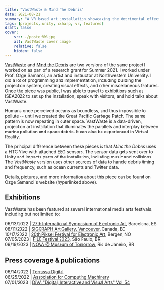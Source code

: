 ```yaml
---
title: "VastWaste & Mind The Debris"
date: 2021-08-21
summary: "A VR based art installation showcasing the detrimental effects of space and marine debris. Featured at ISEA2022, SIGGRAPH, and Piksel Festival!"
tags: [projects, unity, csharp, vr, featured]
draft: false
cover:
    src: ./posterVW.jpg
    alt: VastWaste cover image
    relative: false
    hidden: false
---
```


[VastWaste](https://www.ozgesamanci.com/#/vastwaste/) and [Mind the Debris](https://www.ozgesamanci.com/#/mind-the-debris/) are two versions of the same project I worked on as part of a research grant for Summer 2021. I worked under Prof. Ozge Samanci, an artist and instructor at Northwestern University. I did a lot of programming and implementation, including building the projection system, creating visual effects, and other miscellaneous features. Once the piece was public, I was able to travel to exhibitions such as ISEA2022 to set up the installation, speak with visitors, and hold talks about VastWaste.

Humans once perceived oceans as boundless, and thus impossible to pollute -- until we created the Great Pacific Garbage Patch. The same pattern is now repeating in outer space. VastWaste is a data-driven, projection art installation that illuminates the parallels and interplay between marine pollution and space debris. It can also be experienced in Virtual Reality.

The principal difference between these pieces is that *Mind the Debris* uses a HTC Vive with attached EEG sensors. The sensor data gets sent over to Unity and impacts parts of the installation, including music and collisions. The *VastWaste* version uses other sources of data to handle debris timing and frequency, such as ocean currents and Twitter data.

Details, pictures, and more information about this piece can be found on Ozge Samanci's website (hyperlinked above).

## Exhibitions

VastWaste has been featured at several international media arts festivals, including but not limited to:

06/13/2022  | [27th International Symposium of Electronic Art](https://isea2022.isea-international.org/event/citm-upc-vastwaste/), Barcelona, ES  \
08/11/2022 	| [SIGGRAPH Art Gallery, Vancouver](https://s2022.siggraph.org/presentation/?id=artg_158&sess=sess227), Canada, BC \
10/17/2022  | [20th Piksel Festival for Electronic Art](https://22.piksel.no/), Bergen, NO \
07/05/2023  | [FILE Festival 2023](https://file.org.br/), São Paulo, BR \
09/19/2023  | [NOVA @ Museum of Tomorrow](https://museudoamanha.org.br/en), Rio de Janeiro, BR 


## Press coverage & publications

06/14/2022  | [Terrassa Digital](https://terrassadigital.cat/veure-la-deixalla-espacial-de-forma-immersiva-des-del-citm/) \
06/25/2022  | [Association for Computing Machinery](https://dl.acm.org/doi/10.1145/3532837.3534952) \
07/01/2023  | [DiVA "Digital, Interactive and Visual Arts" Vol. 54](https://art-science.org/diva/)
